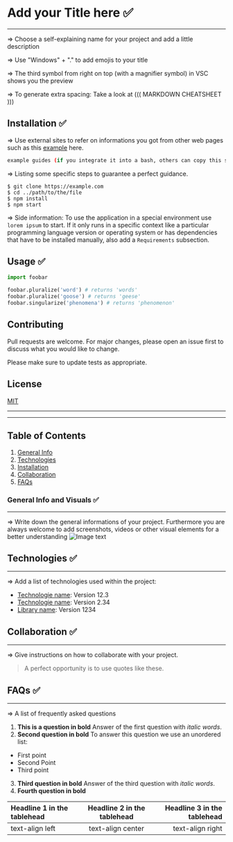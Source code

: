 # Add your Title here ✅
***
=> Choose a self-explaining name for your project and add a little description

=> Use "Windows" + "." to add emojis to your title

=> The third symbol from right on top (with a magnifier symbol) in VSC shows you the preview

=> To generate extra spacing: Take a look at  ((( MARKDOWN CHEATSHEET )))


## Installation ✅
 
=> Use external sites to refer on informations you got from other web pages such as this [example](https://example.com/) here.

```bash
example guides (if you integrate it into a bash, others can copy this statement)
```
=> Listing some specific steps to guarantee a perfect guidance. 
```
$ git clone https://example.com
$ cd ../path/to/the/file
$ npm install
$ npm start
```
=> Side information: To use the application in a special environment use ```lorem ipsum``` to start.
If it only runs in a specific context like a particular programming language version or operating system or has dependencies that have to be installed manually, also add a ```Requirements``` subsection.

## Usage ✅

```python
import foobar

foobar.pluralize('word') # returns 'words'
foobar.pluralize('goose') # returns 'geese'
foobar.singularize('phenomena') # returns 'phenomenon'
```

## Contributing
Pull requests are welcome. For major changes, please open an issue first to discuss what you would like to change.

Please make sure to update tests as appropriate.

## License
[MIT](https://choosealicense.com/licenses/mit/)


***
***

## Table of Contents
1. [General Info](#general-info)
2. [Technologies](#technologies)
3. [Installation](#installation)
4. [Collaboration](#collaboration)
5. [FAQs](#faqs)

### General Info and Visuals ✅
***
=> Write down the general informations of your project. Furthermore you are always welcome to add screenshots, videos or other visual elements for a better understanding 
![Image text](https://www.united-internet.de/fileadmin/user_upload/Brands/Downloads/Logo_IONOS_by.jpg)

## Technologies ✅
***
 => Add a list of technologies used within the project:
* [Technologie name](https://example.com): Version 12.3 
* [Technologie name](https://example.com): Version 2.34
* [Library name](https://example.com): Version 1234




## Collaboration ✅
***
=> Give instructions on how to collaborate with your project.
> A perfect opportunity is to use quotes like these.

## FAQs ✅
***
=> A list of frequently asked questions
1. **This is a question in bold**
Answer of the first question with _italic words_. 
2. __Second question in bold__ 
To answer this question we use an unordered list:
* First point
* Second Point
* Third point
3. **Third question in bold**
Answer of the third question with *italic words*.
4. **Fourth question in bold**

| Headline 1 in the tablehead | Headline 2 in the tablehead | Headline 3 in the tablehead |
|:--------------|:-------------:|--------------:|
| text-align left | text-align center | text-align right |
